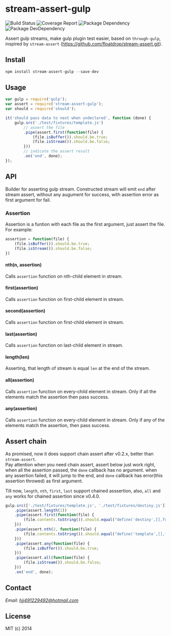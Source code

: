 # stream-assert-gulp
![Build Status](https://img.shields.io/travis/bornkiller/stream-assert-gulp/master.svg?style=flat)
![Coverage Report](http://img.shields.io/coveralls/bornkiller/stream-assert-gulp.svg?style=flat)
![Package Dependency](https://david-dm.org/bornkiller/stream-assert-gulp.svg?style=flat)
![Package DevDependency](https://david-dm.org/bornkiller/stream-assert-gulp/dev-status.svg?style=flat)

Assert gulp streams, make gulp plugin test easier, based on `through-gulp`, inspired by
`stream-assert` (https://github.com/floatdrop/stream-assert.git).

## Install
```js
npm install stream-assert-gulp --save-dev
```

## Usage
```js
var gulp = require('gulp');
var assert = require('stream-assert-gulp');
var should = require('should');

it('should pass data to next when undeclared', function (done) {
    gulp.src('./test/fixtures/template.js')
        // assert the file 
        .pipe(assert.first(function(file) {
            (file.isBuffer()).should.be.true;
            (file.isStream()).should.be.false;
        }))
        // indicate the assert result
        .on('end', done);
});
```

## API

Builder for asserting gulp stream. Constructed stream will emit `end` after stream assert, without any augument for success, with assertion error as first argument for fail. 

### Assertion
Assertion is a funtion with each file as the first argument, just assert the file. For example:
```js
assertion = function(file) {
    (file.isBuffer()).should.be.true;
    (file.isStream()).should.be.false;
})
```

#### nth(n, assertion)

Calls `assertion` function on nth-child element in stream.

#### first(assertion)

Calls `assertion` function on first-child element in stream.

#### second(assertion)

Calls `assertion` function on first-child element in stream.
#### last(assertion)

Calls `assertion` function on last-child element in stream.

#### length(len)

Asserting, that length of stream is equal `len` at the end of the stream.

#### all(assertion)

Calls `assertion` function on every-child element in stream. Only if all the elements
match the assertion then pass success.

#### any(assertion)

Calls `assertion` function on every-child element in stream. Only if any of the elements
match the assertion, then pass success.

## Assert chain
As promised, now it does support chain assert after v0.2.x, better than `stream-assert`.  
Pay attention when you need chain assert, assert below just work right, when all the 
assertion passed, the `done` callback has no argument. when any assertion failed, it 
will jump to the end, and `done` callback has error(this assertion throwed) as first 
argument.

Till now, `length`, `nth`, `first`, `last` support chained asssertion, also, `all` and `any`
works for chained assertion since v0.4.0.

```js
gulp.src(['./test/fixtures/template.js', './test/fixtures/destiny.js'])
    .pipe(assert.length(1))
    .pipe(assert.first(function(file) {
        (file.contents.toString()).should.equal("define('destiny',[],function(){});");
    }))
    .pipe(assert.nth(2, function(file) {
        (file.contents.toString()).should.equal("define('template',[],function(){});");
    }))
    .pipe(assert.any(function(file) {
        (file.isBuffer()).should.be.true;
    }))
    .pipe(assert.all(function(file) {
        (file.isStream()).should.be.false;
    }))
    .on('end', done);
```

## Contact

*Email: hjj491229492@hotmail.com*

## License

MIT (c) 2014 
